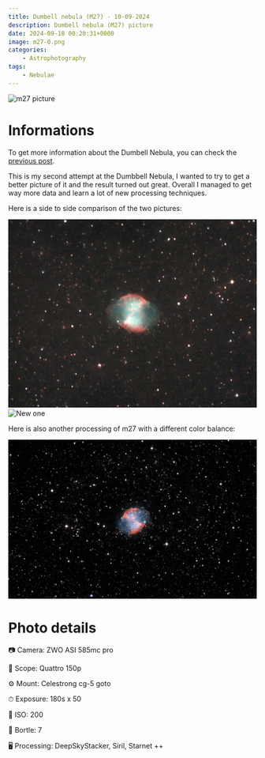 ```yaml
---
title: Dumbell nebula (M27) - 10-09-2024
description: Dumbell nebula (M27) picture
date: 2024-09-10 00:20:31+0000
image: m27-0.png
categories:
    - Astrophotography
tags:
    - Nebulae
---
```


![m27 picture](m27-0.png)

# Informations

To get more information about the Dumbell Nebula, you can check the [previous post](/p/dumbell-nebula-m27-06-09-2024/).

This is my second attempt at the Dumbbell Nebula, I wanted to try to get a better picture of it and the result turned out great. Overall I managed to get way more data and learn a lot of new processing techniques. 

Here is a side to side comparison of the two pictures:

![Old M27 picture](m27.jpg) ![New one](m27-0.png)

Here is also another processing of m27 with a different color balance:

![m27 picture](m27-2.jpg)

# Photo details

📷 Camera: ZWO ASI 585mc pro

🔭 Scope: Quattro 150p

⚙️ Mount: Celestrong cg-5 goto

⏱ Exposure: 180s x 50

🌌 ISO: 200

🌇 Bortle: 7

🖥 Processing: DeepSkyStacker, Siril, Starnet ++

